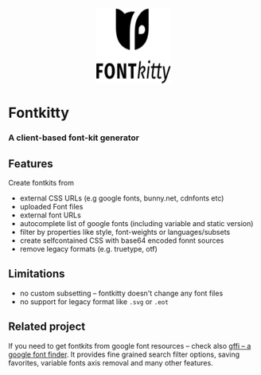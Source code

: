 
<p align="center" style="text-align:center">
<img width="150" height="150" style="display:inline-block" src="https://raw.githubusercontent.com/herrstrietzel/fontkitty/refs/heads/main/img/logo-fontkitty-04.2.svg">
</p> 

# Fontkitty
### A client-based font-kit generator

## Features
Create fontkits from
* external CSS URLs (e.g google fonts, bunny.net, cdnfonts etc)
* uploaded Font files
* external font URLs
* autocomplete list of google fonts (including variable and static version)
* filter by properties like style, font-weights or languages/subsets
* create selfcontained CSS with base64 encoded fonnt sources
* remove legacy formats (e.g. truetype, otf)

## Limitations
* no custom subsetting – fontkitty doesn't change any font files
* no support for legacy format like `.svg` or `.eot`

## Related project
If you need to get fontkits from google font resources – check also [gffi – a google font finder](https://herrstrietzel.github.io/google-font-finder/). It provides fine grained search filter options, saving favorites, variable fonts axis removal and many other features.